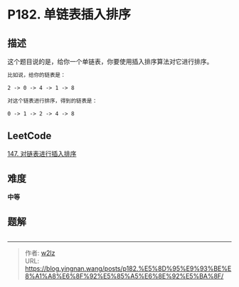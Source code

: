 # P182. 单链表插入排序


<!--more-->

## 描述

这个题目说的是，给你一个单链表，你要使用插入排序算法对它进行排序。

```markdown
比如说，给你的链表是：

2 -> 0 -> 4 -> 1 -> 8

对这个链表进行排序，得到的链表是：

0 -> 1 -> 2 -> 4 -> 8
```

## LeetCode

[147. 对链表进行插入排序](https://leetcode.cn/problems/insertion-sort-list/description/)

## 难度

**中等**

## 题解

```java

```


---

> 作者: [w2lz](https://github.com/w2lz)  
> URL: https://blog.yingnan.wang/posts/p182.%E5%8D%95%E9%93%BE%E8%A1%A8%E6%8F%92%E5%85%A5%E6%8E%92%E5%BA%8F/  

